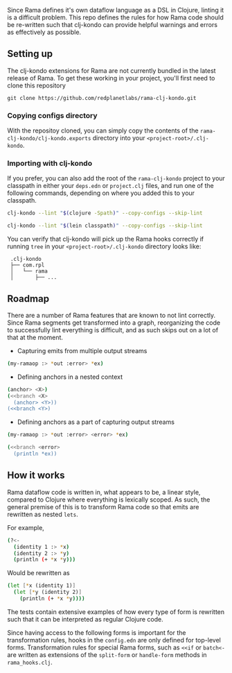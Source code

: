 Since Rama defines it's own dataflow language as a DSL in Clojure, linting it 
is a difficult problem. This repo defines the rules for how Rama code should be 
re-written such that clj-kondo can provide helpful warnings and errors as 
effectively as possible.

## Setting up 

The clj-kondo extensions for Rama are not currently bundled in the latest
release of Rama. To get these working in your project, you'll first need
to clone this repository

```
git clone https://github.com/redplanetlabs/rama-clj-kondo.git
```

### Copying configs directory

With the repositoy cloned, you can simply copy the contents of the
`rama-clj-kondo/clj-kondo.exports` directory into your
`<project-root>/.clj-kondo`.

### Importing with clj-kondo

If you prefer, you can also add the root of the `rama-clj-kondo` project to
your classpath in either your `deps.edn` or `project.clj` files, and run one
of the following commands, depending on where you added this to your classpath.

``` sh
clj-kondo --lint "$(clojure -Spath)" --copy-configs --skip-lint
```

``` sh
clj-kondo --lint "$(lein classpath)" --copy-configs --skip-lint
```

You can verify that clj-kondo will pick up the Rama hooks correctly if running 
`tree` in your `<project-root>/.clj-kondo` directory looks like: 
```
 .clj-kondo
 ├── com.rpl
 │   └── rama
 │       ├── ...
```

<!--
The clj-kondo extensions for Rama come bundled with the Rama jar when 
installing dependencies. This means your editor should import the clj-kondo 
rules for you automatically, but in case it doesn't or you favour using 
clj-kondo from a terminal, you can get clj-kondo to import the linting rules 
for Rama by running 

You can get clj-kondo to import the linting rules for Rama by running:

``` sh
clj-kondo --lint "$(clojure -Spath)" --copy-configs --skip-lint
```

or 

``` sh
clj-kondo --lint "$(lein classpath)" --copy-configs --skip-lint
```

If you're using leiningen. 

Note that if your dependency on Rama is specified under a specific alias or 
profile, you need to make sure to include that in the `clojure` or `lein` 
command. Otherwise the Rama jar won't be on the classpath.
-->

## Roadmap 

There are a number of Rama features that are known to not lint correctly. 
Since Rama segments get transformed into a graph, reorganizing the code to 
successfully lint everything is difficult, and as such skips out on a lot of 
that at the moment.

- Capturing emits from multiple output streams 

``` sh
(my-ramaop :> *out :error> *ex)
```

- Defining anchors in a nested context

``` sh
(anchor> <X>)
(<<branch <X>
  (anchor> <Y>))
(<<branch <Y>)
```

- Defining anchors as a part of capturing output streams 

``` sh
(my-ramaop :> *out :error> <error> *ex)

(<<branch <error> 
  (println *ex))
```

## How it works

Rama dataflow code is written in, what appears to be, a linear style, compared 
to Clojure where everything is lexically scoped. As such, the general premise 
of this is to transform Rama code so that emits are rewritten as nested `lets`.

For example, 

``` sh
(?<- 
  (identity 1 :> *x)
  (identity 2 :> *y)
  (println (+ *x *y)))
```
Would be rewritten as 
``` sh
(let [*x (identity 1)]
  (let [*y (identity 2)]
    (println (+ *x *y))))
```

The tests contain extensive examples of how every type of form is rewritten 
such that it can be interpreted as regular Clojure code.

Since having access to the following forms is important for the transformation 
rules, hooks in the `config.edn` are only defined for top-level forms. 
Transformation rules for special Rama forms, such as `<<if` or `batch<-` are 
written as extensions of the `split-form` or `handle-form` methods in 
`rama_hooks.clj`. 

